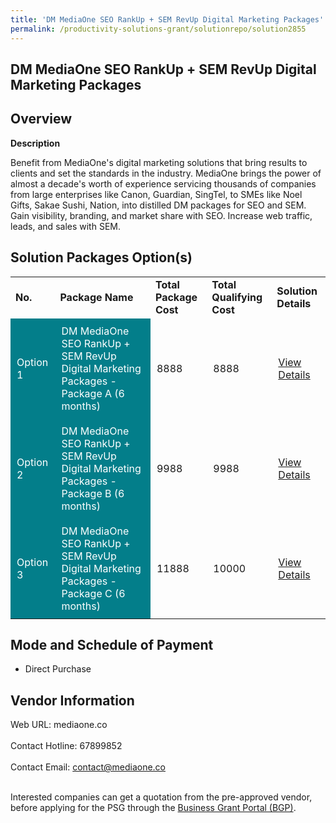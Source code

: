 ```yaml
---
title: 'DM MediaOne SEO RankUp + SEM RevUp Digital Marketing Packages'
permalink: /productivity-solutions-grant/solutionrepo/solution2855
---
```


## DM MediaOne SEO RankUp + SEM RevUp Digital Marketing Packages

## Overview

**Description**

Benefit from MediaOne's digital marketing solutions that bring results to clients and set the standards in the industry. MediaOne brings the power of almost a decade's worth of experience servicing thousands of companies from large enterprises like Canon, Guardian, SingTel, to SMEs like Noel Gifts, Sakae Sushi, Nation, into distilled DM packages for SEO and SEM. Gain visibility, branding, and market share with SEO. Increase web traffic, leads, and sales with SEM.

## Solution Packages Option(s)

<table>
<tr>
<td><b>No.</b></td>
<td><b>Package Name</b></td>
<td><b>Total Package Cost</b></td>
<td><b>Total Qualifying Cost</b></td>
<td><b>Solution Details</b></td>
</tr>
<tr>
<td style='padding: 10px; background-color: #037E8A; color: #FFFFFF;'>Option 1</td>
<td style='padding: 10px; background-color: #037E8A; color: #FFFFFF;'>DM MediaOne SEO RankUp + SEM RevUp Digital Marketing Packages - Package A (6 months)</td>
<td style='padding: 10px;'>8888</td>
<td style='padding: 10px;'>8888</td>
<td style='padding: 10px;'><a href='https://www.gobusiness.gov.sg/images/psg/DM_MediaOne_20210532_Desensitised_Annex_3_Part_123.pdf' target='_blank'>View Details</a></td>
</tr>
<tr>
<td style='padding: 10px; background-color: #037E8A; color: #FFFFFF;'>Option 2</td>
<td style='padding: 10px; background-color: #037E8A; color: #FFFFFF;'>DM MediaOne SEO RankUp + SEM RevUp Digital Marketing Packages - Package B (6 months)</td>
<td style='padding: 10px;'>9988</td>
<td style='padding: 10px;'>9988</td>
<td style='padding: 10px;'><a href='https://www.gobusiness.gov.sg/images/psg/DM_MediaOne_20210532_Desensitised_Annex_3_Part_456.pdf' target='_blank'>View Details</a></td>
</tr>
<tr>
<td style='padding: 10px; background-color: #037E8A; color: #FFFFFF;'>Option 3</td>
<td style='padding: 10px; background-color: #037E8A; color: #FFFFFF;'>DM MediaOne SEO RankUp + SEM RevUp Digital Marketing Packages - Package C (6 months)</td>
<td style='padding: 10px;'>11888</td>
<td style='padding: 10px;'>10000</td>
<td style='padding: 10px;'><a href='https://www.gobusiness.gov.sg/images/psg/DM_MediaOne_20210532_Desensitised_Annex_3_Part_789.pdf' target='_blank'>View Details</a></td>
</tr>
</table>

## Mode and Schedule of Payment

 - Direct Purchase

## Vendor Information

 Web URL: mediaone.co <br><br>Contact Hotline: 67899852 <br><br>Contact Email: contact@mediaone.co <br><br>

Interested companies can get a quotation from the pre-approved vendor, before applying for the PSG through the <a href='https://www.businessgrants.gov.sg/' target='_blank' rel='noopener'>Business Grant Portal (BGP)</a>.

<script src="/jquery/resize-tables.js"></script>
